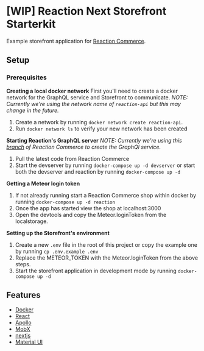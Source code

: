 # [WIP] Reaction Next Storefront Starterkit

Example storefront application for [Reaction Commerce](https://reactioncommerce.com/).

## Setup
### Prerequisites

**Creating a local docker network**
First you'll need to create a docker network for the GraphQL service and Storefront to communicate.
*NOTE: Currently we're using the network name of `reaction-api` but this may change in the future.*

 1. Create a network by running `docker network create reaction-api`.
 2. Run `docker network ls` to verify your new network has been created

**Starting Reaction's GraphQL server**
*NOTE: Currently we're using this [branch](https://github.com/reactioncommerce/reaction/tree/feat-aldeed-graphql-pure-queries) of Reaction Commerce to create the GraphQl service.*

 1. Pull the latest code from Reaction Commerce
 2. Start the devserver by running `docker-compose up -d devserver` or start both the devserver and reaction by running `docker-compose up -d`

**Getting a Meteor login token**
 1. If not already running start a Reaction Commerce shop within docker by running `docker-compose up -d reaction`
 2. Once the app has started view the shop at localhost:3000
 3. Open the devtools and copy the Meteor.loginToken from the localstorage.

**Setting up the Storefront's environment**
 1. Create a new `.env` file in the root of this project or copy the example one by running `cp .env.example .env`
 2. Replace the METEOR_TOKEN with the Meteor.loginToken from the above steps.
 3. Start the storefront application in development mode by running `docker-compose up -d`

## Features
 - [Docker](https://docs.docker.com)
 - [React](https://reactjs.org/)
 - [Apollo](https://www.apollographql.com/docs/react/)
 - [MobX](https://mobx.js.org/getting-started.html)
 - [nextjs](https://github.com/zeit/next.js/)
 - [Material UI](https://material-ui-next.com/)
